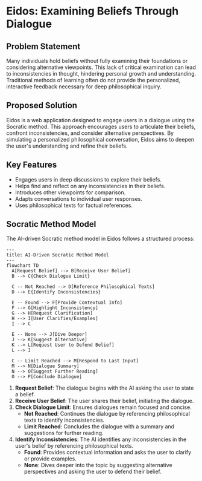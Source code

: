 # Eidos: Examining Beliefs Through Dialogue

## Problem Statement

Many individuals hold beliefs without fully examining their foundations or considering alternative viewpoints. This lack of critical examination can lead to inconsistencies in thought, hindering personal growth and understanding. Traditional methods of learning often do not provide the personalized, interactive feedback necessary for deep philosophical inquiry.

## Proposed Solution

Eidos is a web application designed to engage users in a dialogue using the Socratic method. This approach encourages users to articulate their beliefs, confront inconsistencies, and consider alternative perspectives. By simulating a personalized philosophical conversation, Eidos aims to deepen the user's understanding and refine their beliefs.

## Key Features

- Engages users in deep discussions to explore their beliefs.
- Helps find and reflect on any inconsistencies in their beliefs.
- Introduces other viewpoints for comparison.
- Adapts conversations to individual user responses.
- Uses philosophical texts for factual references.

## Socratic Method Model

The AI-driven Socratic method model in Eidos follows a structured process:

```mermaid
---
title: AI-Driven Socratic Method Model
---
flowchart TD
  A[Request Belief] --> B[Receive User Belief]
  B --> C{Check Dialogue Limit}

  C -- Not Reached --> D[Reference Philosophical Texts]
  D --> E{Identify Inconsistencies}

  E -- Found --> F[Provide Contextual Info]
  F --> G[Highlight Inconsistency]
  G --> H[Request Clarification]
  H --> I[User Clarifies/Examples]
  I --> C

  E -- None --> J[Dive Deeper]
  J --> K[Suggest Alternative]
  K --> L[Request User to Defend Belief]
  L --> I

  C -- Limit Reached --> M[Respond to Last Input]
  M --> N[Dialogue Summary]
  N --> O[Suggest Further Reading]
  O --> P[Conclude Dialogue]
```

1. **Request Belief**: The dialogue begins with the AI asking the user to state a belief.
2. **Receive User Belief**: The user shares their belief, initiating the dialogue.
3. **Check Dialogue Limit**: Ensures dialogues remain focused and concise.
   - **Not Reached**: Continues the dialogue by referencing philosophical texts to identify inconsistencies.
   - **Limit Reached**: Concludes the dialogue with a summary and suggestions for further reading.
4. **Identify Inconsistencies**: The AI identifies any inconsistencies in the user's belief by referencing philosophical texts.
   - **Found**: Provides contextual information and asks the user to clarify or provide examples.
   - **None**: Dives deeper into the topic by suggesting alternative perspectives and asking the user to defend their belief.
